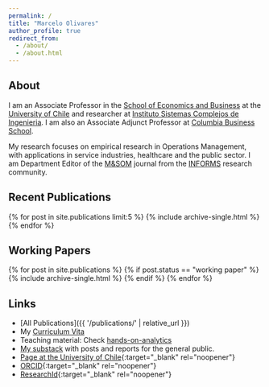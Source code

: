```yaml
---
permalink: /
title: "Marcelo Olivares"
author_profile: true
redirect_from: 
  - /about/
  - /about.html
---
```


## About

I am an Associate Professor in the [School of Economics and Business](https://fen.uchile.cl/es) at the [University of Chile](https://www.uchile.cl/) and researcher at [Instituto Sistemas Complejos de Ingenieria](https://isci.cl/en/). I am also an Associate Adjunct Professor at [Columbia Business School](https://business.columbia.edu/faculty/divisions/dro).

My research focuses on empirical research in Operations Management, with applications in service industries, healthcare and the public sector. I am Department Editor of the [M&SOM](https://pubsonline.informs.org/journal/msom) journal from the [INFORMS](https://www.informs.org/) research community.

## Recent Publications

{% for post in site.publications limit:5 %}
  {% include archive-single.html %}
{% endfor %}

## Working Papers

{% for post in site.publications %}
  {% if post.status == "working paper" %}
    {% include archive-single.html %}
  {% endif %}
{% endfor %}

## Links

- [All Publications]({{ '/publications/' | relative_url }})
- My [Curriculum Vita](https://www.dropbox.com/s/9yc10f1gmcaec5v/cv_Marcelo_Olivares.pdf?dl=0)
- Teaching material: Check [hands-on-analytics](https://maolivar.github.io/hands-on-analytics/)
- [My substack](https://marceloolivares.substack.com/) with posts and reports for the general public.
- [Page at the University of Chile](https://www.dii.uchile.cl/quien/marcelo-olivares/){:target="_blank" rel="noopener"}
- [ORCID](https://orcid.org/0000-0001-8465-624X){:target="_blank" rel="noopener"}
- [ResearchId](https://www.webofscience.com/wos/author/record/AAT-6257-2020){:target="_blank" rel="noopener"}
